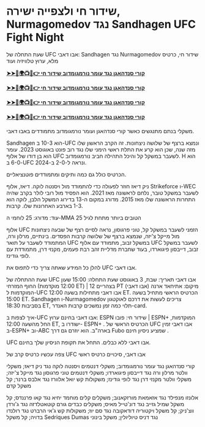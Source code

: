 # שידור חי ולצפייה ישירה, Nurmagomedov נגד Sandhagen UFC Fight Night

שעת התחלה של UFC אבו דאבי: Sandhagen נגד Nurmagomedov שידור חי, כרטיס מלא, ערוץ טלוויזיה ועוד

**[➤➤🔴🌍📺📱👉 קורי סנדהאגן נגד עומר נורמגומדוב שידור חי](https://cutt.ly/iezCILlh)**

**[➤➤🔴🌍📺📱👉 קורי סנדהאגן נגד עומר נורמגומדוב שידור חי](https://cutt.ly/iezCILlh)**

**[➤➤🔴🌍📺📱👉 קורי סנדהאגן נגד עומר נורמגומדוב שידור חי](https://cutt.ly/iezCILlh)**

**[➤➤🔴🌍📺📱👉 קורי סנדהאגן נגד עומר נורמגומדוב שידור חי](https://cutt.ly/iezCILlh)**

משקלי בנתם מתנגשים כאשר קורי סנדהאגן ועומר נורמגומדוב מתמודדים באבו דאבי. 

Sandhagen הוא 10-3 ב-UFC ונמצא ברצף של שלושה ניצחונות. זה הקרב הראשון שלו מזה שנה, שכן הוא קרע את התלת ראשי הימני שלו נגד רוב פונט באוגוסט 2023. עומר הוא בן דודו של אלוף UFC לשעבר במשקל קל והיכל התהילה חביב נורמגומדוב. H הוא 6-0 ב-UFC ונראה ל-2-0 ב-2024.

הכרטיס כולל גם כמה ותיקים ומתמודדים פוטנציאליים.

ניק דיאז חוזר לפעולה כדי להתמודד מול ויסנטה לוקה. דיאז, אלוף Strikeforce ו-WEC לשעבר במשקל טובר, נלחם לראשונה מאז 2021. הוא הפסיד מול רובי לולר בקרב שהיה התחרות הראשונה שלו מאז 2015. מדורג במקום ה-13 בדירוג המשקל הלבן, לוקה הוא 1-3 בארבע האחרונות שלו. קרבות.


עוד:  מדורג: 25 לוחמי ה-MMA הטובים ביותר מתחת לגיל 25

אלוף UFC הזמני לשעבר במשקל קל, טוני פרגוסון, נראה לסיים רצף של שבעה ניצחונות מול מייקל צ'יזה, שנמצא ברצף של שלושה קרבות הפסדים. בינתיים, מרלון ורה, המתמודד לשעבר על תואר UFC במשקל זבוב, מתמודד עם אלוף UFC לשעבר במשקל זבוב, דייבסון פיגוארדו, בעוד שחברת מדליית זהב רבת פעמים, מקנזי דרן, מתמודדת עם לופי גודינז.

להלן כל המידע שאתה צריך כדי לתפוס את UFC אבו דאבי.

שעת ההתחלה של UFC אבו דאבי
תאריך:  שבת, 3 באוגוסט
שעת התחלה:  15:00 שעון החוף המזרחי (12:00 מוקדמות ET) | 12 בצהריים PT
מיקום:  אתיחאד ארנה (אבו דאבי)
המוקדמות ל-UFC אבו דאבי מתחילות בשעה 12:00 ET. הכרטיס הראשי מתחיל בשעה 15:00 ET. Sandhagen ו-Nurmagomedov צריכים לעשות את דרכם לאוקטגון בסביבות 18:30 ET, תלוי כמה זמן נמשכים קרבות האנדר-card.


איך לצפות ב-UFC אבו דאבי בחינם
ערוץ:  ESPN
שידור חי:  פובו  |  ESPN+
המוקדמות, החל מהשעה  12:00 ET, ישודרו ב-  ESPN+ . הכרטיס הראשי של UFC אבו דאבי זמין ב-ESPN+ וב-ABC בארה"ב. הוא יוזרם גם דרך  Fubo  שמציע  ניסיון חינם .


UFC אבו דאבי ללא כבלים. התחל את תקופת הניסיון שלך בחינם.

צפה עכשיו
כרטיס קרב של UFC אבו דאבי, סיכויים
כרטיס ראשי

קורי סנדהאגן נגד עומר נורמגומדוב; משקלי דנטמים
ויסנטה לוקה נגד ניק דיאז; משקלי וולטר
מרלון ורה נגד דייבסון פיגוארדו; משקלי דנטמים
טוני פרגוסון נגד מייקל צ'יזה; משקלי וולטר
מקנזי דרן נגד לופי גודינז; משקולות קש
יואל אלוורז נגד אלבס ברנר; קל משקל
קדם

אלונזו מנפילד נגד אזאמאת מורזקאנוב; משקלים קלים
מוחמד יחיא נגד קאו פרננדס; קל משקל
שמיל גזייב נגד דונ'טייל מאיס; משקלים כבדים
גורם קוטאטלדזה נגד ג'ורדן ווצ'ניק; קל משקל
ויקטוריה דודאקובה נגד סם יוז; משקולות קש
ג'אי הרברט נגד רולנדו בדויה; קל משקל
Sedriques Dumas נגד דניס טיוליולין; משקל בינוני
